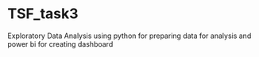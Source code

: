 # TSF_task3
Exploratory Data Analysis using python for preparing data for analysis and power bi for creating dashboard
